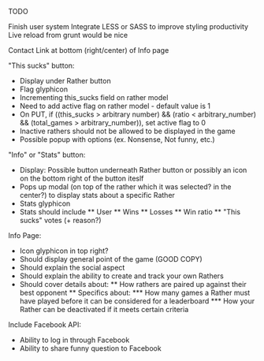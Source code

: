 TODO

Finish user system
Integrate LESS or SASS to improve styling productivity
Live reload from grunt would be nice

Contact Link at bottom (right/center) of Info page

"This sucks" button:
* Display under Rather button
* Flag glyphicon
* Incrementing this_sucks field on rather model
* Need to add active flag on rather model - default value is 1
* On PUT, if ((this_sucks > arbitrary number) && (ratio < arbitrary_number) && (total_games > arbitrary_number)), set active flag to 0
* Inactive rathers should not be allowed to be displayed in the game
* Possible popup with options (ex. Nonsense, Not funny, etc.)

"Info" or "Stats" button:
* Display: Possible button underneath Rather button or possibly an icon on the bottom right of the button iteslf
* Pops up modal (on top of the rather which it was selected? in the center?) to display stats about a specific Rather
* Stats glyphicon
* Stats should include
** User
** Wins
** Losses
** Win ratio
** "This sucks" votes (+ reason?)

Info Page:
* Icon glyphicon in top right?
* Should display general point of the game (GOOD COPY)
* Should explain the social aspect
* Should explain the ability to create and track your own Rathers
* Should cover details about:
** How rathers are paired up against their best opponent
** Specifics about:
*** How many games a Rather must have played before it can be considered for a leaderboard
*** How your Rather can be deactivated if it meets certain criteria

Include Facebook API:
* Ability to log in through Facebook
* Ability to share funny question to Facebook